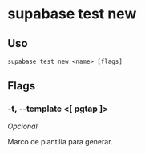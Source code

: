 # supabase test new

## Uso

```
supabase test new <name> [flags]
```

## Flags

### -t, --template <[ pgtap ]>

_Opcional_

Marco de plantilla para generar.